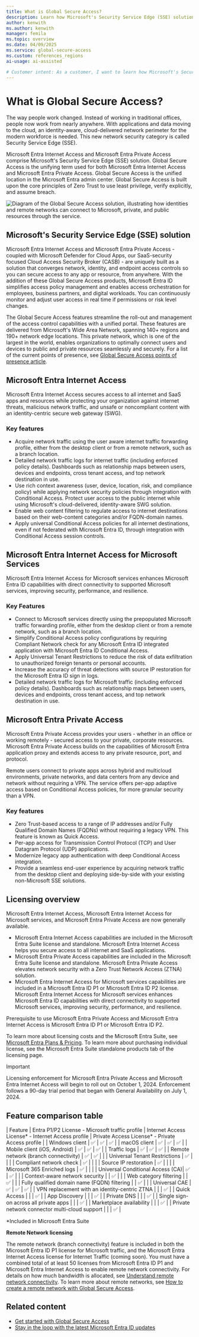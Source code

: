 ```yaml
---
title: What is Global Secure Access?
description: Learn how Microsoft's Security Service Edge (SSE) solution, Global Secure Access, provides network access control and visibility to users and devices inside and outside a traditional office.
author: kenwith
ms.author: kenwith
manager: femila
ms.topic: overview
ms.date: 04/09/2025
ms.service: global-secure-access
ms.custom: references_regions
ai-usage: ai-assisted

# Customer intent: As a customer, I want to learn how Microsoft's Security Service Edge (SSE) solution, Global Secure Access, provides network access control and visibility to users and devices inside and outside a traditional office.
---
```


# What is Global Secure Access?

The way people work changed. Instead of working in traditional offices, people now work from nearly anywhere. With applications and data moving to the cloud, an identity-aware, cloud-delivered network perimeter for the modern workforce is needed. This new network security category is called Security Service Edge (SSE).

Microsoft Entra Internet Access and Microsoft Entra Private Access comprise Microsoft's Security Service Edge (SSE) solution. Global Secure Access is the unifying term used for both Microsoft Entra Internet Access and Microsoft Entra Private Access. Global Secure Access is the unified location in the Microsoft Entra admin center. Global Secure Access is built upon the core principles of Zero Trust to use least privilege, verify explicitly, and assume breach.

![Diagram of the Global Secure Access solution, illustrating how identities and remote networks can connect to Microsoft, private, and public resources through the service.](media/overview-what-is-global-secure-access/global-secure-access-diagram.png)

## Microsoft's Security Service Edge (SSE) solution

Microsoft Entra Internet Access and Microsoft Entra Private Access - coupled with Microsoft Defender for Cloud Apps, our SaaS-security focused Cloud Access Security Broker (CASB) - are uniquely built as a solution that converges network, identity, and endpoint access controls so you can secure access to any app or resource, from anywhere. With the addition of these Global Secure Access products, Microsoft Entra ID simplifies access policy management and enables access orchestration for employees, business partners, and digital workloads. You can continuously monitor and adjust user access in real time if permissions or risk level changes.

The Global Secure Access features streamline the roll-out and management of the access control capabilities with a unified portal. These features are delivered from Microsoft's Wide Area Network, spanning 140+ regions and 190+ network edge locations. This private network, which is one of the largest in the world, enables organizations to optimally connect users and devices to public and private resources seamlessly and securely. For a list of the current points of presence, see [Global Secure Access points of presence article](reference-points-of-presence.md).

## Microsoft Entra Internet Access

Microsoft Entra Internet Access secures access to all internet and SaaS apps and resources while protecting your organization against internet threats, malicious network traffic, and unsafe or noncompliant content with an identity-centric secure web gateway (SWG).

### Key features

- Acquire network traffic using the user aware internet traffic forwarding profile, either from the desktop client or from a remote network, such as a branch location. 
- Detailed network traffic logs for internet traffic (including enforced policy details). Dashboards such as relationship maps between users, devices and endpoints, cross tenant access, and top network destination in use.
- Use rich context awareness (user, device, location, risk, and compliance policy) while applying network security policies through integration with Conditional Access. Protect user access to the public internet while using Microsoft's cloud-delivered, identity-aware SWG solution.
- Enable web content filtering to regulate access to internet destinations based on their web-content categories and/or FQDN-domain names.
- Apply universal Conditional Access policies for all internet destinations, even if not federated with Microsoft Entra ID, through integration with Conditional Access session controls.

## Microsoft Entra Internet Access for Microsoft Services
Microsoft Entra Internet Access for Microsoft services enhances Microsoft Entra ID capabilities with direct connectivity to supported Microsoft services, improving security, performance, and resilience.

### Key Features 

- Connect to Microsoft services directly using the prepopulated Microsoft traffic forwarding profile, either from the desktop client or from a remote network, such as a branch location.
- Simplify Conditional Access policy configurations by requiring Compliant Network check for any Microsoft Entra ID integrated application with Microsoft Entra ID Conditional Access. 
- Apply Universal Tenant Restrictions to reduce the risk of data exfiltration to unauthorized foreign tenants or personal accounts.
- Increase the accuracy of threat detections with source IP restoration for the Microsoft Entra ID sign in logs.
- Detailed network traffic logs for Microsoft traffic (including enforced policy details). Dashboards such as relationship maps between users, devices and endpoints, cross tenant access, and top network destination in use.

## Microsoft Entra Private Access

Microsoft Entra Private Access provides your users - whether in an office or working remotely - secured access to your private, corporate resources. Microsoft Entra Private Access builds on the capabilities of Microsoft Entra application proxy and extends access to any private resource, port, and protocol.

Remote users connect to private apps across hybrid and multicloud environments, private networks, and data centers from any device and network without requiring a VPN. The service offers per-app adaptive access based on Conditional Access policies, for more granular security than a VPN.

### Key features

- Zero Trust-based access to a range of IP addresses and/or Fully Qualified Domain Names (FQDNs) without requiring a legacy VPN. This feature is known as Quick Access.
- Per-app access for Transmission Control Protocol (TCP) and User Datagram Protocol (UDP) applications.
- Modernize legacy app authentication with deep Conditional Access integration.
- Provide a seamless end-user experience by acquiring network traffic from the desktop client and deploying side-by-side with your existing non-Microsoft SSE solutions.

## Licensing overview
Microsoft Entra Internet Access, Microsoft Entra Internet Access for Microsoft services, and Microsoft Entra Private Access are now generally available. 

- Microsoft Entra Internet Access capabilities are included in the Microsoft Entra Suite license and standalone. Microsoft Entra Internet Access helps you secure access to all internet and SaaS applications. 
- Microsoft Entra Private Access capabilities are included in the Microsoft Entra Suite license and standalone. Microsoft Entra Private Access elevates network security with a Zero Trust Network Access (ZTNA) solution. 
- Microsoft Entra Internet Access for Microsoft services capabilities are included in a Microsoft Entra ID P1 or Microsoft Entra ID P2 license. Microsoft Entra Internet Access for Microsoft services enhances Microsoft Entra ID capabilities with direct connectivity to supported Microsoft services, improving security, performance, and resilience.

Prerequisite to use Microsoft Entra Private Access and Microsoft Entra Internet Access is Microsoft Entra ID P1 or Microsoft Entra ID P2.

To learn more about licensing costs and the Microsoft Entra Suite, see [Microsoft Entra Plans & Pricing](https://www.microsoft.com/security/business/microsoft-entra-pricing). To learn more about purchasing individual license, see the Microsoft Entra Suite standalone products tab of the licensing page.

> [!IMPORTANT]
> Licensing enforcement for Microsoft Entra Private Access and Microsoft Entra Internet Access will begin to roll out on October 1, 2024. Enforcement follows a 90-day trial period that began with General Availability on July 1, 2024.


## Feature comparison table

| Feature                          | Entra P1/P2 License - Microsoft traffic profile | Internet Access License* - Internet Access profile | Private Access License* - Private Access profile |
| Windows client                   |  ✅          | ✅               | ✅              |
| macOS client                     |  ✅          | ✅               | ✅              |
| Mobile client (iOS, Android)     |  ✅          | ✅               | ✅              |
| Traffic logs                     |  ✅          | ✅               | ✅              |
| Remote network (branch connectivity) | ✅       | ✅               |                 |
| Universal Tenant Restrictions    |  ✅          |                  |                 |
| Compliant network check          |  ✅          |                  |                 |
| Source IP restoration            |  ✅          |                  |                 |
| Microsoft 365 Enriched logs      |  ✅          |                  |                 |
| Universal Conditional Access (CA)|  ✅          | ✅               |                 |
| Context-aware network security   |              | ✅               |                 |
| Web category filtering           |              | ✅               |                 |
| Fully qualified domain name (FQDN) filtering |  | ✅               |                 |
| Universal CAE                    |  ✅          | ✅               | ✅              |
| VPN replacement with an identity-centric ZTNA |  |                  | ✅              |
| Quick Access                     |               |                  | ✅              |
| App Discovery                    |               |                  | ✅              |
| Private DNS                      |               |                  | ✅              |
| Single sign-on across all private apps |         |                  | ✅              |
| Marketplace availability         |               |                  | ✅              |
| Private network connector multi-cloud support |   |                  | ✅              |

*Included in Microsoft Entra Suite


**Remote Network licensing**

The remote network (branch connectivity) feature is included in both the Microsoft Entra ID P1 license for Microsoft traffic, and the Microsoft Entra Internet Access license for Internet Traffic (coming soon). You must have a combined total of at least 50 licenses from Microsoft Entra ID P1 and Microsoft Entra Internet Access to enable  remote network connectivity. For details on how much bandwidth is allocated, see [Understand remote network connectivity](concept-remote-network-connectivity.md#how-much-bandwidth-will-be-allocated-per-tenant). To learn more about remote networks, see [How to create a remote network with Global Secure Access](how-to-create-remote-networks.md).


## Related content

- [Get started with Global Secure Access](how-to-get-started-with-global-secure-access.md)
- [Stay in the loop with the latest Microsoft Entra ID updates](https://techcommunity.microsoft.com/t5/microsoft-entra-azure-ad-blog/bg-p/Identity)

